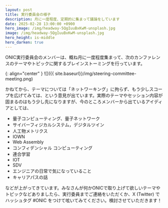 ```yaml
---
layout: post
title: 実行委員会の様子
description: 月に一度程度、定期的に集まって議論をしています
date: 2025-02-28 13:00:00 +0900
hero_image: /img/headway-5QgIuuBxKwM-unsplash.jpg
image: /img/headway-5QgIuuBxKwM-unsplash.jpg
hero_height: is-middle
hero_darken: true
---
```

ONIC実行委員会のメンバーは、概ね月に一度程度集まって、次のカンファレンスのテーマやトピックに関するブレインストーミングを行っています。

{: align="center" }
![]({{ site.baseurl}}/img/steering-committee-meeting.png)

かねてから、テーマについては「ネットワーキング」に拘らず、もう少しスコープを広げてみては、という意見が出ています。実際のテーマやセッション内容が固まるのはもう少し先になりますが、今のところメンバーから出ているアイディアとしては、

* 量子コンピューティング、量子ネットワーク
* サイバーフィジカルシステム，デジタルツイン
* 人工物メトリクス
* IOWN
* Web Assembly
* コンフィデンシャル コンピューティング
* 連合学習
* IOT
* SDV
* エンジニアの日常で気になっていること
* キャリアパスの話

などが上がってきています。みなさんが何かONICで取り上げて欲しいテーマやトピックなどありましたら、実行委員までご連絡をいただくか、X (Twitter) でハッシュタグ #ONIC をつけて呟いてみてください。検討させていただきます！